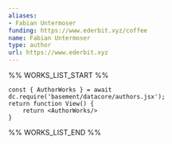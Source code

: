 ```yaml
---
aliases:
- Fabian Untermoser
funding: https://www.ederbit.xyz/coffee
name: Fabian Untermoser
type: author
url: https://www.ederbit.xyz
---
```



%% WORKS_LIST_START %%

```datacorejsx
const { AuthorWorks } = await dc.require('basement/datacore/authors.jsx');
return function View() {
    return <AuthorWorks/>
}
```
%% WORKS_LIST_END %%